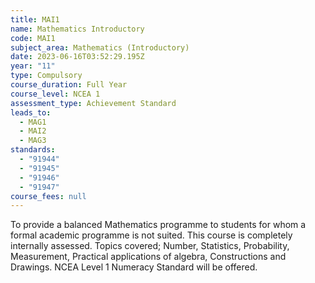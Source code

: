```yaml
---
title: MAI1
name: Mathematics Introductory
code: MAI1
subject_area: Mathematics (Introductory)
date: 2023-06-16T03:52:29.195Z
year: "11"
type: Compulsory
course_duration: Full Year
course_level: NCEA 1
assessment_type: Achievement Standard
leads_to:
  - MAG1
  - MAI2
  - MAG3
standards:
  - "91944"
  - "91945"
  - "91946"
  - "91947"
course_fees: null
---
```

To provide a balanced Mathematics programme to students for whom a formal academic programme is not suited. This course is completely internally assessed. Topics covered; Number, Statistics, Probability, Measurement, Practical applications of algebra, Constructions and Drawings. NCEA Level 1 Numeracy Standard will be offered.